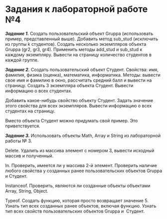 <h1>Задания к лабораторной работе №4</h1>
<p><strong><em>Задание 1.</em></strong> Создать пользовательский объект Gruppa (использовать пример, представленный выше). Добавить метод sub_stud (исключить из группы k студентов). Создать несколько экземпляров объекта Gruppa (gr2, gr3, gr4). Применить методы add_stud и sub_stud к каждому экземпляру. Вывести на страницу количество студентов в каждой группе.</p>
<p><strong><em>Задание 2.</em></strong> Создать пользовательский объект Студент. Свойства: имя, фамилия, физика (оценка), математика, информатика. Методы: вывести свое имя и&nbsp;фамилию в окно, рассчитать средний балл и&nbsp;вывести на страницу. Создать 3 экземпляра объекта Студент. Вывести информацию о всех студентах.</p>
<p>Добавить какое-нибудь свойство объекту Студент. Задать значение этого свойства для всех экземпляров. Вывести информацию о всех студентах на страницу.</p>
<p>Вместо объекта Студент можно придумать свой пример. Это приветствуется.</p>
<p><strong><em>Задание 3.</em></strong> Использовать объекты Math, Array и&nbsp;String из лабораторной работы №&nbsp;3.</p>
<p>Delete. Удалить из массива элемент с номером 3, вывести исходный массив и&nbsp;полученный.</p>
<p>In. Проверить, имеется ли у массива 2-й элемент. Проверить наличие любого свойства у созданных ранее пользовательских объектов Gruppa и&nbsp;Студент.</p>
<p>Instanceof. Проверить, являются ли созданные объекты объектами Array, String, Object.</p>
<p>Typeof. Создать функцию, которая просто возвращает значение 5. Узнать тип всех созданных ранее объектов, включая функцию. Узнать тип всех свойств пользовательских объектов Gruppa и &nbsp;Студент.</p>
